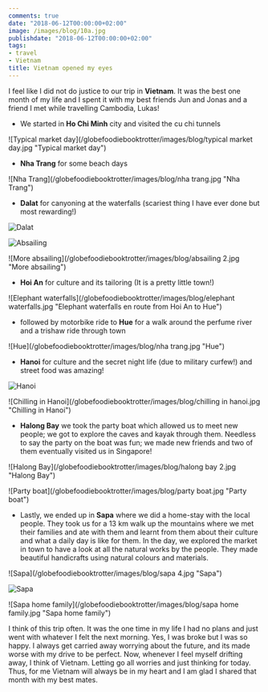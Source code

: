 ```yaml
---
comments: true
date: "2018-06-12T00:00:00+02:00"
image: /images/blog/10a.jpg
publishdate: "2018-06-12T00:00:00+02:00"
tags:
- travel
- Vietnam
title: Vietnam opened my eyes
---
```

I feel like I did not do justice to our trip in **Vietnam**. It was the best one month of my life and I spent it with my best friends Jun and Jonas and a friend I met while travelling Cambodia, Lukas! 

- We started in **Ho Chi Minh** city and visited the cu chi tunnels

![Typical market day](/globefoodiebooktrotter/images/blog/typical market day.jpg "Typical market day")

- **Nha Trang** for some beach days  

![Nha Trang](/globefoodiebooktrotter/images/blog/nha trang.jpg "Nha Trang")

- **Dalat** for  canyoning at the waterfalls (scariest thing I have ever done but most rewarding!) 

![Dalat](/globefoodiebooktrotter/images/blog/dalat.jpg "Dalat")

![Absailing](/globefoodiebooktrotter/images/blog/absailing.jpg "Absailing")

![More absailing](/globefoodiebooktrotter/images/blog/absailing 2.jpg "More absailing")

- **Hoi An** for culture and its tailoring (It is a pretty little town!) 

![Elephant waterfalls](/globefoodiebooktrotter/images/blog/elephant waterfalls.jpg "Elephant waterfalls en route from Hoi An to Hue")

- followed by motorbike ride to **Hue** for a walk around the perfume river and a trishaw ride through town 

![Hue](/globefoodiebooktrotter/images/blog/nha trang.jpg "Hue")

- **Hanoi** for culture and the secret night life (due to military curfew!) and street food was amazing!

![Hanoi](/globefoodiebooktrotter/images/blog/hanoi.jpg "Hanoi")

![Chilling in Hanoi](/globefoodiebooktrotter/images/blog/chilling in hanoi.jpg "Chilling in Hanoi")

- **Halong Bay** we took the party boat which allowed us to meet new people; we got to explore the caves and kayak through them. Needless to say the party on the boat was fun; we made new friends and two of them eventually visited us in Singapore! 

![Halong Bay](/globefoodiebooktrotter/images/blog/halong bay 2.jpg "Halong Bay")

![Party boat](/globefoodiebooktrotter/images/blog/party boat.jpg "Party boat")

- Lastly, we ended up in **Sapa** where we did a home-stay with the local people. They took us for a 13 km walk up the mountains where we met their families and ate with them and learnt from them about their culture and what a daily day is like for them. In the day, we explored the market in town to have a look at all the natural works by the people. They made beautiful handicrafts using natural colours and materials.  

![Sapa](/globefoodiebooktrotter/images/blog/sapa 4.jpg "Sapa")

![Sapa](/globefoodiebooktrotter/images/blog/sapa.jpg "Sapa")

![Sapa home family](/globefoodiebooktrotter/images/blog/sapa home family.jpg "Sapa home family")

I think of this trip often. It was the one time in my life I had no plans and just went with whatever I felt the next morning. Yes, I was broke but I was so happy. I always get carried away worrying about the future, and its made worse with my drive to be perfect. Now, whenever I feel myself drifting away, I think of Vietnam. Letting go all worries and just thinking for today. Thus, for me Vietnam will always be in my heart and I am glad I shared that month with my best mates. 